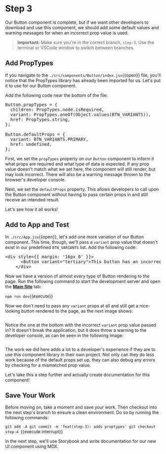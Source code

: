 # Step 3

Our Button component is complete, but if we want other developers to download and use this component, we should add some default values and warning messages for when an incorrect prop value is used.

> **Important:** Make sure you're in the correct branch, `step-3`. Use the terminal or VSCode window to switch between branches.

## Add PropTypes

If you navigate to the `./src/components/Button/index.jsx`{{open}} file, you'll notice that the PropTypes library has already been imported for us. Let's put it to use for our Button component.

Add the following code near the bottom of the file:

<pre class="file" data-filename="./src/components/Button/index.jsx" data-target="insert" data-marker="#step-3_1">Button.propTypes = {
  children: PropTypes.node.isRequired,
  variant: PropTypes.oneOf(Object.values(BTN_VARIANTS)),
  href: PropTypes.string,
};

Button.defaultProps = {
  variant: BTN_VARIANTS.PRIMARY,
  href: undefined,
};
</pre>

First, we set the `propTypes` property on our `Button` component to inform it what props are required and what type of data is expected. If any prop value doesn't match what we set here, the component will still render, but may look incorrect. There will also be a warning message thrown to the browser's developer console.

Next, we set the `defaultProps` property. This allows developers to call upon the Button component without having to pass certain props in and still receive an intended result.

Let's see how it all works!

## Add to App and Test

In `./src/App.jsx`{{open}}, let's add one more variation of our Button component. This time, though, we'll pass a `variant` prop value that doesn't exist in our predefined `BTN_VARIANTS` list. Add the following code:

<pre class="file" data-filename="./src/App.jsx" data-target="insert" data-marker="#step-3_2">&#x3C;div style={{ margin: &#x27;16px 0&#x27; }}&#x3E;
      &#x3C;Button variant=&#x22;tertiary&#x22;&#x3E;This button has an incorrect variant property&#x3C;/Button&#x3E;
    &#x3C;/div&#x3E;
</pre>

Now we have a version of almost every type of Button rendering to the page. Run the following command to start the development server and open the [**Main Site**](https://[[HOST_SUBDOMAIN]]-3000-[[KATACODA_HOST]].environments.katacoda.com) tab:

`npm run dev`{{execute}}

Now we don't need to pass any `variant` props at all and still get a nice-looking button rendered to the page, as the next image shows:

![]()

Notice the one at the bottom with the incorrect `variant` prop value passed in? It doesn't break the application, but it does throw a warning to the developer console, as can be seen in the following image:

![]()

The work we did here adds a lot to a developer's experience if they are to use this component library in their own project. Not only can they do less work because of the default props set up, they can also debug any errors by checking for a mismatched prop value.

Let's take this a step further and actually create documentation for this component!

## Save Your Work

Before moving on, take a moment and save your work. Then checkout into the next step's branch to ensure a clean environment. Do so by running the following commands:

`git add -A
git commit -m 'feat(step-3): adds proptypes'
git checkout step-4
`{{execute interrupt}}

In the next step, we'll use Storybook and write documentation for our new UI component using MDX.

